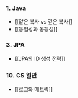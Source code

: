 ### 1. Java
- [[얕은 복사 vs 깊은 복사]]
- [[동일성과 동등성]]

### 3. JPA
- [[JPA의 ID 생성 전략]]

### 10. CS 일반
- [[로그와 메트릭]]